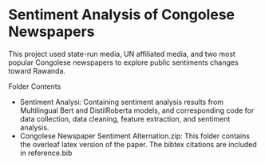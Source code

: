 # Sentiment Analysis of Congolese Newspapers
This project used state-run media, UN affiliated media, and two most popular Congolese newspapers to explore public sentiments changes toward Rawanda.

Folder Contents
- Sentiment Analysi: Containing sentiment analysis results from Multilingual Bert and DistilRoberta models, and corresponding code for data collection, data cleaning, feature extraction, and sentiment analysis.
- Congolese Newspaper Sentiment Alternation.zip: This folder contains the overleaf latex version of the paper. The bibtex citations are included in reference.bib
